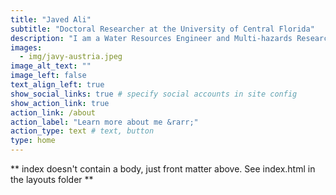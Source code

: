 ```yaml
---
title: "Javed Ali"
subtitle: "Doctoral Researcher at the University of Central Florida"
description: "I am a Water Resources Engineer and Multi-hazards Researcher. My work involves multi-hazards risk analysis and studying hydrometeorological extreme events and their interrelationships using machine learning and statistical methods."
images:
  - img/javy-austria.jpeg
image_alt_text: ""
image_left: false
text_align_left: true
show_social_links: true # specify social accounts in site config
show_action_link: true
action_link: /about
action_label: "Learn more about me &rarr;"
action_type: text # text, button
type: home
---
```


** index doesn't contain a body, just front matter above.
See index.html in the layouts folder **
